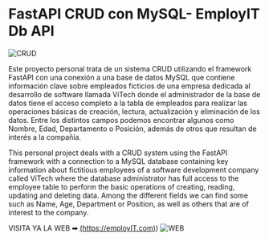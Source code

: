 # FastAPI CRUD con MySQL- EmployIT Db API

![CRUD](https://github.com/user-attachments/assets/f78c8881-7bff-4ce6-8be0-c7c5f72c1cd4)

Este proyecto personal trata de un sistema CRUD utilizando el framework FastAPI con una conexión a una base de datos MySQL que contiene información clave sobre empleados ficticios de una empresa dedicada al desarrollo de software llamada ViTech donde el administrador de la base de datos tiene el acceso completo a la tabla de empleados para realizar las operaciones básicas de creación, lectura, actualización y eliminación de los datos. Entre los distintos campos podemos encontrar algunos como Nombre, Edad, Departamento o Posición, además de otros que resultan de interés a la compañía.

This personal project deals with a CRUD system using the FastAPI framework with a connection to a MySQL database containing key information about fictitious employees of a software development company called ViTech where the database administrator has full access to the employee table to perform the basic operations of creating, reading, updating and deleting data. Among the different fields we can find some such as Name, Age, Department or Position, as well as others that are of interest to the company.


VISITA YA LA WEB ➡ [(https://employIT.com)](https://employIT.com))
![WEB](https://github.com/user-attachments/assets/da923725-2707-43cb-8444-c81abf38f42b)
